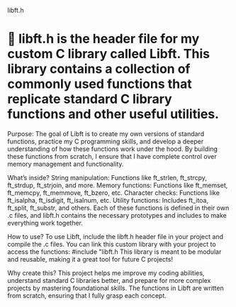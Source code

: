 libft.h
# :ledger: libft.h is the header file for my custom C library called Libft. This library contains a collection of commonly used functions that replicate standard C library functions and other useful utilities.

Purpose:
The goal of Libft is to create my own versions of standard functions, practice my C programming skills, and develop a deeper understanding of how these functions work under the hood. By building these functions from scratch, I ensure that I have complete control over memory management and functionality.

What’s inside?
String manipulation: Functions like ft_strlen, ft_strcpy, ft_strdup, ft_strjoin, and more.
Memory functions: Functions like ft_memset, ft_memcpy, ft_memmove, ft_bzero, etc.
Character checks: Functions like ft_isalpha, ft_isdigit, ft_isalnum, etc.
Utility functions: Includes ft_itoa, ft_split, ft_substr, and others.
Each of these functions is defined in their own .c files, and libft.h contains the necessary prototypes and includes to make everything work together.

How to use?
To use Libft, include the libft.h header file in your project and compile the .c files. You can link this custom library with your project to access the functions: #include "libft.h 
This library is meant to be modular and reusable, making it a great tool for future C projects!

Why create this?
This project helps me improve my coding abilities, understand standard C libraries better, and prepare for more complex projects by mastering foundational skills. The functions in Libft are written from scratch, ensuring that I fully grasp each concept.
